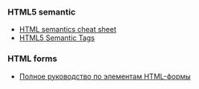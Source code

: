 ### HTML5 semantic
- [HTML semantics cheat sheet](https://learn-the-web.algonquindesign.ca/topics/html-semantics-cheat-sheet/)
- [HTML5 Semantic Tags](https://www.semrush.com/blog/semantic-html5-guide/)

### HTML forms
- [Полное руководство по элементам HTML-формы](https://proglib.io/p/study_html_forms/)
